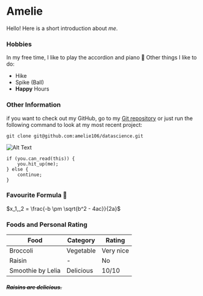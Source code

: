 # Amelie
Hello! Here is a short introduction about *me*.

### Hobbies
In my free time, I like to play the accordion and piano :musical_keyboard: 
Other things I like to do:
- Hike
- Spike (Ball)
- **Happy** Hours


### Other Information
if you want to check out my GitHub, go to my [Git repository](https://github.com/amelie106) or just run the following command to look at my most recent project:

`git clone git@github.com:amelie106/datascience.git`

![Alt Text](https://media.giphy.com/media/alvlhqPcBSNDs4wE3P/giphy.gif)

```
if (you.can_read(this)) {
    you.hit_up(me);
} else {
    continue;
}
```

### Favourite Formula :new_moon_with_face: 

$x_1,_2 = \frac{-b \pm \sqrt{b^2 - 4ac}}{2a}$

### Foods and Personal Rating

| Food                | Category     | Rating     |
| -----------         | -----------  | ------     |
| Broccoli            | Vegetable    |Very nice   |
| Raisin              | -            |No          |
| Smoothie by Lelia   | Delicious    |10/10       |


##### ~~Raisins are delicious.~~
